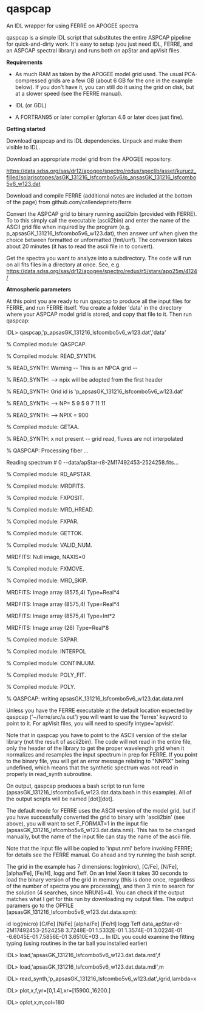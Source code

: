 # qaspcap

An IDL wrapper for using FERRE on APOGEE spectra

qaspcap is a simple IDL script that substitutes the entire ASPCAP pipeline for quick-and-dirty work. It's easy to setup (you just need IDL, FERRE, and an ASPCAP spectral library) and runs both on apStar and apVisit files.

**Requirements**

- As much RAM as taken by the APOGEE model grid used. The usual PCA-compressed grids are a few GB (about 6 GB for the one in the example below). If you don't have it, you can still do it using the grid on disk, but at a slower speed (see the ​FERRE manual).
- IDL (or GDL)

- A FORTRAN95 or later compiler (gfortan 4.6 or later does just fine).

**Getting started**

Download qaspcap and its IDL dependencies. Unpack and make them visible to IDL.

Download an appropriate model grid from the APOGEE repository. 

https://data.sdss.org/sas/dr12/apogee/spectro/redux/speclib/asset/kurucz_filled/solarisotopes/asGK_131216_lsfcombo5v6/p_apsasGK_131216_lsfcombo5v6_w123.dat

Download and compile FERRE (additional notes are included at the bottom of the page) from github.com/callendeprieto/ferre

Convert the ASPCAP grid to binary running ascii2bin (provided with FERRE). To to this simply call the executable (ascii2bin) and enter the name of the ASCII grid file when inquired by the program (e.g. p_apsasGK_131216_lsfcombo5v6_w123.dat), then answer unf when given the choice between formatted or unformatted (fmt/unf). The conversion takes about 20 minutes (it has to read the ascii file in to convert).

Get the spectra you want to analyze into a subdirectory. The code will run on all fits files in a directory at once. See, e.g. https://data.sdss.org/sas/dr12/apogee/spectro/redux/r5/stars/apo25m/4124/

**Atmospheric parameters**

At this point you are ready to run qaspcap to produce all the input files for FERRE, and run FERRE itself. You create a folder 'data' in the directory where your ASPCAP model grid is stored, and copy that file to it. Then run qaspcap:

IDL> qaspcap,'p_apsasGK_131216_lsfcombo5v6_w123.dat','data' 

% Compiled module: QASPCAP.

% Compiled module: READ_SYNTH.

% READ_SYNTH: Warning -- This is an NPCA grid -- 

% READ_SYNTH: --> npix will be adopted from the first header

% READ_SYNTH: Grid id is 'p_apsasGK_131216_lsfcombo5v6_w123.dat'

% READ_SYNTH: --> NP= 5 9 5 9 7 11 11

% READ_SYNTH: --> NPIX = 900

% Compiled module: GETAA.

% READ_SYNTH: x not present -- grid read, fluxes are not interpolated

% QASPCAP: Processing fiber ...

Reading spectrum # 0 --data/apStar-r8-2M17492453-2524258.fits...

% Compiled module: RD_APSTAR.

% Compiled module: MRDFITS.


% Compiled module: FXPOSIT.

% Compiled module: MRD_HREAD.

% Compiled module: FXPAR.

% Compiled module: GETTOK.

% Compiled module: VALID_NUM.

MRDFITS: Null image, NAXIS=0

% Compiled module: FXMOVE.

% Compiled module: MRD_SKIP.

MRDFITS: Image array (8575,4) Type=Real*4

MRDFITS: Image array (8575,4) Type=Real*4

MRDFITS: Image array (8575,4) Type=Int*2

MRDFITS: Image array (26) Type=Real*8

% Compiled module: SXPAR.

% Compiled module: INTERPOL

% Compiled module: CONTINUUM.

% Compiled module: POLY_FIT.

% Compiled module: POLY.

% QASPCAP: writing apsasGK_131216_lsfcombo5v6_w123.dat.data.nml

Unless you have the FERRE executable at the default location expected by qaspcap ('~/ferre/src/a.out') you will want to use the 'ferrex' keyword to point to it. For apVisit files, you will need to specify intype='apvisit'.

Note that in qaspcap you have to point to the ASCII version of the stellar library (not the result of ascii2bin). The code will not read in the entire file, only the header of the library to get the proper wavelength grid when it normalizes and resamples the input spectrum in prep for FERRE. If you point to the binary file, you will get an error message relating to "NNPIX" being undefined, which means that the synthetic spectrum was not read in properly in read_synth subroutine.

On output, qaspcap produces a bash script to run ferre (apsasGK_131216_lsfcombo5v6_w123.dat.data.bash in this example). All of the output scripts will be named <grid name>[dot]<directory>[dot]<file extension>.

The default mode for FERRE uses the ASCII version of the model grid, but if you have successfully converted the grid to binary with 'ascii2bin' (see above), you will want to set F_FORMAT=1 in the input file (apsasGK_131216_lsfcombo5v6_w123.dat.data.nml). This has to be changed manually, but the name of the input file can stay the name of the ascii file.

Note that the input file will be copied to 'input.nml' before invoking FERRE; for details see the ​FERRE manual. Go ahead and try running the bash script.

The grid in the example has 7 dimensions: log(micro), [C/Fe], [N/Fe], [alpha/Fe], [Fe/H], logg and Teff. On an Intel Xeon it takes 30 seconds to load the binary version of the grid in memory (this is done once, regardless of the number of spectra you are processing), and then 3 min to search for the solution (4 searches, since NRUNS=4). You can check if the output matches what I get for this run by downloading my output files​. The output paramers go to the OPFILE (apsasGK_131216_lsfcombo5v6_w123.dat.data.spm):

id	log(micro)	[C/Fe]	[N/Fe]	[alpha/Fe]	[Fe/H]	logg	Teff
data_apStar-r8-2M17492453-2524258	3.7248E-01	1.5332E-01	1.3574E-01	3.0224E-01	-6.6045E-01	7.5856E-01	3.6510E+03	...
In IDL you could examine the fitting typing (using routines in the tar ball you installed earlier)

IDL> load,'apsasGK_131216_lsfcombo5v6_w123.dat.data.nrd',f

IDL> load,'apsasGK_131216_lsfcombo5v6_w123.dat.data.mdl',m

IDL> read_synth,'p_apsasGK_131216_lsfcombo5v6_w123.dat',/grid,lambda=x

IDL> plot,x,f,yr=[0,1.4],xr=[15900.,16200.] 

IDL> oplot,x,m,col=180


